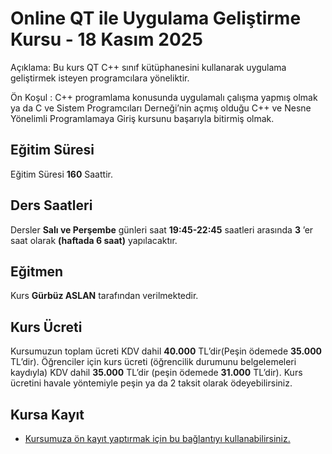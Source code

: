 # Online QT ile Uygulama Geliştirme Kursu - 18 Kasım 2025

Açıklama: Bu kurs QT C++ sınıf kütüphanesini kullanarak uygulama geliştirmek isteyen programcılara yöneliktir.

Ön Koşul : C++ programlama konusunda uygulamalı çalışma yapmış olmak ya da C ve Sistem Programcıları Derneği’nin açmış olduğu C++ ve Nesne Yönelimli Programlamaya Giriş kursunu başarıyla bitirmiş olmak.

## Eğitim Süresi
Eğitim Süresi __160__ Saattir.

## Ders Saatleri
Dersler __Salı ve Perşembe__ günleri saat __19:45-22:45__ saatleri arasında __3__ ’er saat olarak __(haftada 6 saat)__ yapılacaktır.

## Eğitmen
Kurs __Gürbüz ASLAN__ tarafından verilmektedir.

## Kurs Ücreti
Kursumuzun toplam ücreti KDV dahil __40.000__ TL’dir(Peşin ödemede __35.000__ TL’dir). Öğrenciler için kurs ücreti (öğrencilik durumunu belgelemeleri kaydıyla) KDV dahil __35.000__ TL’dir (peşin ödemede __31.000__ TL’dir). Kurs ücretini havale yöntemiyle peşin ya da 2 taksit olarak ödeyebilirsiniz.

## Kursa Kayıt

+ [Kursumuza ön kayıt yaptırmak için bu bağlantıyı kullanabilirsiniz.](https://us06web.zoom.us/meeting/register/vQA1zUPmQNacrH_LGmNAug#/registration)



